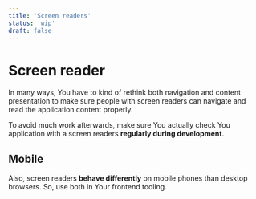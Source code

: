 ```yaml
---
title: 'Screen readers'
status: 'wip'
draft: false
---
```


# Screen reader

In many ways, You have to kind of rethink both navigation and content presentation to make sure people with screen readers can navigate and read the application content properly.

To avoid much work afterwards, make sure You actually check You application with a screen readers **regularly during development**.

## Mobile

Also, screen readers **behave differently** on mobile phones than desktop browsers. So, use both in Your frontend tooling.
